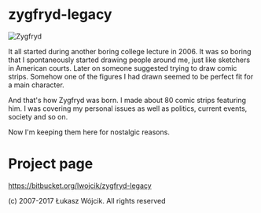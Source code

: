 # zygfryd-legacy

![Zygfryd](https://bytebucket.org/lwojcik/zygfryd-legacy/raw/HEAD/zygfryd67.jpg)

It all started during another boring college lecture in 2006. It was so boring that I spontaneously started drawing people around me, just like sketchers in American courts. Later on someone suggested trying to draw comic strips. Somehow one of the figures I had drawn seemed to be perfect fit for a main character.

And that's how Zygfryd was born. I made about 80 comic strips featuring him. I was covering my personal issues as well as politics, current events, society and so on. 

Now I'm keeping them here for nostalgic reasons.

# Project page

https://bitbucket.org/lwojcik/zygfryd-legacy

(c) 2007-2017 Łukasz Wójcik. All rights reserved
